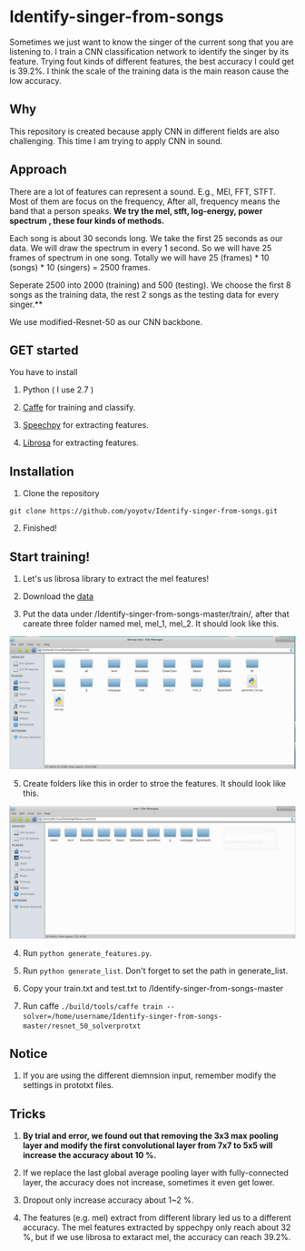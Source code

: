 # Identify-singer-from-songs

Sometimes we just want to know the singer of the current song that you are listening to. I train a CNN classification network to identify the singer by its feature. Trying fout kinds of different features, the best accuracy I could get is 39.2%. I think the scale of the training data is the main reason cause the low accuracy.

## Why

This repository is created because apply CNN in different fields are also challenging. This time I am trying to apply CNN in sound.

## Approach 

There are a lot of features can represent a sound. E.g., MEl, FFT, STFT. Most of them are focus on the frequency, After all, frequency means the band that a person speaks. **We try the mel, stft, log-energy, power spectrum , these four kinds of methods.**

Each song is about 30 seconds long. We take the first 25 seconds as our data. We will draw the spectrum in every 1 second. So we will have 25 frames of spectrum in one song. Totally we will have 25 (frames) * 10 (songs) * 10 (singers) = 2500 frames.

Seperate 2500 into 2000 (training) and 500 (testing). We choose the first 8 songs as the training data, the rest 2 songs as the testing data for every singer.**

We use modified-Resnet-50 as our CNN backbone. 


## GET started

You have to install

1. Python ( I use 2.7 )

2. [Caffe](https://github.com/BVLC/caffe) for training and classify.

3. [Speechpy](https://github.com/astorfi/speechpy) for extracting features.

4. [Librosa](https://librosa.github.io/librosa/) for extracting features.

## Installation

1. Clone the repository
  ```
  git clone https://github.com/yoyotv/Identify-singer-from-songs.git
  ```

2. Finished!

## Start training!

1. Let's us librosa library to extract the mel features!

2. Download the [data](https://drive.google.com/open?id=1wSQbFb_mLSsVtb8iYHTJuOCQ7K5ANfTA)

3. Put the data under /Identify-singer-from-songs-master/train/, after that careate three folder named mel, mel_1, mel_2. It should look like this.

<img src="https://raw.githubusercontent.com/yoyotv/Identify-singer-from-songs/master/figures/1.JPG" >

5. Create folders like this in order to stroe the features. It should look like this.

<img src="https://raw.githubusercontent.com/yoyotv/Identify-singer-from-songs/master/figures/HI.JPG" >

4. Run ```python generate_features.py```.

5. Run ```python generate_list```. Don't forget to set the path in generate_list.

6. Copy your train.txt and test.txt to /Identify-singer-from-songs-master

7. Run caffe ```./build/tools/caffe train --solver=/home/username/Identify-singer-from-songs-master/resnet_50_solverprotxt```

## Notice 

1. If you are using the different diemnsion input, remember modify the settings in prototxt files.

## Tricks

1. **By trial and error, we found out that removing the 3x3 max pooling layer and modify the first convolutional layer from 7x7 to 5x5 will increase the accuracy about 10 %.**

2. If we replace the last global average pooling layer with fully-connected layer, the accuracy does not increase, sometimes it even get lower.

3. Dropout only increase accuracy about 1~2 %.

4. The features (e.g. mel) extract from different library led us to a different accuracy. The mel features extracted by sppechpy only reach about 32 %, but if we use librosa to extaract mel, the accuracy can reach 39.2%.
